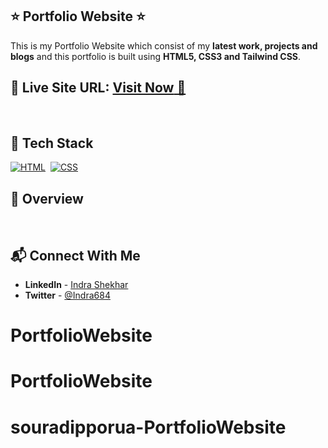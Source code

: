 ## ⭐ Portfolio Website ⭐

This is my Portfolio Website which consist of my **latest work, projects and blogs** and this portfolio is built using **HTML5, CSS3 and Tailwind CSS**.

## 📌 **Live Site URL:** <a href="https://indra-shekhar.netlify.app/">**Visit Now** 🚀</a>

<br>

## 📌 Tech Stack

[![HTML](https://img.shields.io/badge/html5%20-%23E34F26.svg?&style=for-the-badge&logo=html5&logoColor=white)](https://github.com/Indra-S)&nbsp;
[![CSS](https://img.shields.io/badge/css3%20-%231572B6.svg?&style=for-the-badge&logo=css3&logoColor=white)](https://github.com/Indra-S)&nbsp;

## 📌 Overview

<br>

## 📬 Connect With Me

- **LinkedIn** - [Indra Shekhar](https://www.linkedin.com/in/indra-shekhar/)
- **Twitter** - [@Indra684](https://twitter.com/Indra684)
# PortfolioWebsite
# PortfolioWebsite
# souradipporua-PortfolioWebsite
